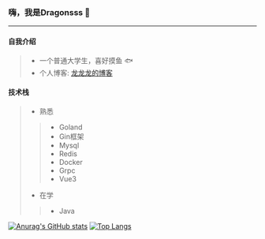### 嗨，我是Dragonsss 👋
---

#### 自我介绍
> - 一个普通大学生，喜好摸鱼 :fish:
> - 个人博客: [龙龙龙的博客](https://www.dragonsss.cn/)

#### 技术栈
> - 熟悉
> > - Goland
> > - Gin框架
> > - Mysql
> > - Redis
> > - Docker
> > - Grpc
> > - Vue3 
> - 在学
> > - Java



[![Anurag's GitHub stats](https://github-readme-stats.vercel.app/api?username=Three-taile-dragon&show_icons=true&theme=radical&locale=cn)](https://github.com/anuraghazra/github-readme-stats)
[![Top Langs](https://github-readme-stats.vercel.app/api/top-langs/?username=Three-taile-dragon)](https://github.com/anuraghazra/github-readme-stats)

